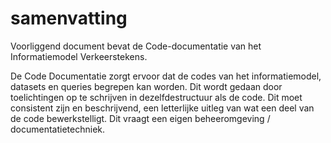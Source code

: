 # samenvatting

Voorliggend document bevat de Code-documentatie van het Informatiemodel Verkeerstekens.

De Code Documentatie zorgt ervoor dat de codes van het informatiemodel, datasets en queries begrepen kan worden. Dit wordt gedaan door toelichtingen op te schrijven in dezelfdestructuur als de code. Dit moet consistent zijn en beschrijvend, een letterlijke uitleg van wat een deel van de code bewerkstelligt. Dit vraagt een eigen beheeromgeving / documentatietechniek.